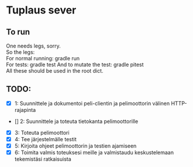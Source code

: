 # Tuplaus sever

## To run
One needs legs, sorry.  
So the legs:  
For normal running: gradle run  
For tests: gradle test
And to mutate the test: gradle pitest  
All these should be used in the root dict.



## TODO:
- [x] 1: Suunnittele ja dokumentoi peli-clientin ja pelimoottorin välinen HTTP-rajapinta 
- [] 2: Suunnittele ja toteuta tietokanta pelimoottorille
- [x] 3: Toteuta pelimoottori
- [x] 4: Tee järjestelmälle testit
- [x] 5: Kirjoita ohjeet pelimoottorin ja testien ajamiseen
- [x] 6: Toimita valmis toteuksesi meille ja valmistaudu keskustelemaan tekemistäsi ratkaisuista